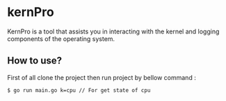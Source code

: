 # kernPro
KernPro is a tool that assists you in interacting with the kernel and logging components of the operating system.

## How to use?
First of all clone the project then run project by bellow command :

```
$ go run main.go k=cpu // For get state of cpu
```